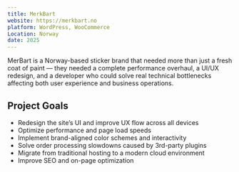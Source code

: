 ```yaml
---
title: MerkBart
website: https://merkbart.no
platform: WordPress, WooCommerce
Location: Norway
date: 2025
---
```


MerBart is a Norway-based sticker brand that needed more than just a fresh coat of paint — they needed a complete performance overhaul, a UI/UX redesign, and a developer who could solve real technical bottlenecks affecting both user experience and business operations.

## Project Goals

- Redesign the site’s UI and improve UX flow across all devices
- Optimize performance and page load speeds
- Implement brand-aligned color schemes and interactivity
- Solve order processing slowdowns caused by 3rd-party plugins
- Migrate from traditional hosting to a modern cloud environment
- Improve SEO and on-page optimization